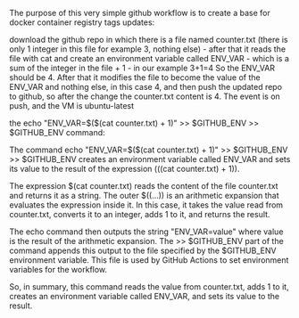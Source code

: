 The purpose of this very simple github workflow is to create a base for docker container registry tags updates:

download the github repo in which there is a file named counter.txt (there is only 1 integer in this file for example 3, nothing else) - after that it reads the file with cat and create an environment variable called ENV_VAR - which is a sum of the integer in the file + 1 - in our example 3+1=4 So the ENV_VAR should be 4. After that it modifies the file to become the value of the ENV_VAR and nothing else, in this case 4, and then push the updated repo to github, so after the change the counter.txt content is 4. The event is on push, and the VM is ubuntu-latest


the echo "ENV_VAR=\$(\$(cat counter.txt) + 1)" >> \$GITHUB_ENV >> $GITHUB_ENV command:

The command echo "ENV_VAR=\$(\$(cat counter.txt) + 1)" >> \$GITHUB_ENV >> $GITHUB_ENV creates an environment variable called ENV_VAR and sets its value to the result of the expression $(($(cat counter.txt) + 1)).

The expression $(cat counter.txt) reads the content of the file counter.txt and returns it as a string. The outer $((...)) is an arithmetic expansion that evaluates the expression inside it. In this case, it takes the value read from counter.txt, converts it to an integer, adds 1 to it, and returns the result.

The echo command then outputs the string "ENV_VAR=value" where value is the result of the arithmetic expansion. The >> $GITHUB_ENV part of the command appends this output to the file specified by the $GITHUB_ENV environment variable. This file is used by GitHub Actions to set environment variables for the workflow.

So, in summary, this command reads the value from counter.txt, adds 1 to it, creates an environment variable called ENV_VAR, and sets its value to the result.